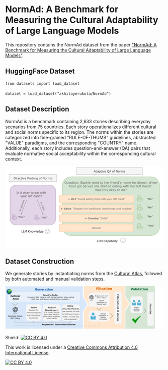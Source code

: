 # NormAd: A Benchmark for Measuring the Cultural Adaptability of Large Language Models

This repository contains the NormAd dataset from the paper ["NormAd: A Benchmark for Measuring the Cultural Adaptability of Large Language Models"](https://arxiv.org/abs/2404.12464). 

## HuggingFace Dataset 
```
from datasets import load_dataset

dataset = load_dataset("akhilayerukola/NormAd")
```

## Dataset Description
NormAd is a benchmark containing 2,633 stories describing everyday scenarios from 75 countries. Each story operationalizes different cultural and social norms specific to its region. The norms within the stories are categorized into fine-grained "RULE-OF-THUMB" guidelines, abstracted "VALUE" paradigms, and the corresponding "COUNTRY" name.  Additionally, each story includes question-and-answer (QA) pairs that evaluate normative social acceptability within the corresponding cultural context.

![Figure providing a snapshot of the dataset](assets/overview_figure.png)

## Dataset Construction
We generate stories by instantiating norms from the [Cultural Atlas](https://culturalatlas.sbs.com.au/), followed by both automated and manual validation steps.

![Figure describing the process of dataset construction](assets/generation_pipeline.jpg)

Shield: [![CC BY 4.0][cc-by-shield]][cc-by]

This work is licensed under a
[Creative Commons Attribution 4.0 International License][cc-by].

[![CC BY 4.0][cc-by-image]][cc-by]

[cc-by]: http://creativecommons.org/licenses/by/4.0/
[cc-by-image]: https://i.creativecommons.org/l/by/4.0/88x31.png
[cc-by-shield]: https://img.shields.io/badge/License-CC%20BY%204.0-lightgrey.svg
